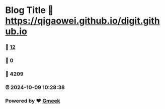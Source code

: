 # Blog Title :link: https://qigaowei.github.io/digit.github.io 
### :page_facing_up: [12](https://qigaowei.github.io/digit.github.io/tag.html) 
### :speech_balloon: 0 
### :hibiscus: 4209 
### :alarm_clock: 2024-10-09 10:28:38 
### Powered by :heart: [Gmeek](https://github.com/Meekdai/Gmeek)
